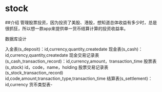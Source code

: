 # stock

##介绍
管理股票投资，因为投资了美股、港股，想知道总体收益有多少时，总是很抓狂，所以想一款app来提供单一货币结算计算的投资收益率。

数据库设计

入金表(s_deposit)：id,currency,quantity,createdate
现金表(s_cash)：id,currency,quantity,createdate
现金交易记录表(s_cash_transaction_record)：id,currency,amount，transaction_time
股票表(s_stock) id，code，name，holding
股票交易记录表(s_stock_transaction_record) id,code,amount,transaction_type,transaction_time
结算表(s_settlement)：id,currency
货币类型表-
